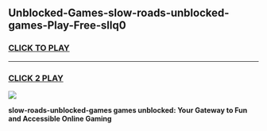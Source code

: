 
## Unblocked-Games-slow-roads-unblocked-games-Play-Free-sllq0
<h3>
<a href="https://premium76.site?title=slow-roads-unblocked-games&ref=22A">CLICK TO PLAY</a></h3>
<hr>

<h3>
<a href="https://premium76.site?title=slow-roads-unblocked-games&ref=22A">CLICK 2 PLAY</a>
  
</h3>

<a href="https://premium76.site?title=slow-roads-unblocked-games&ref=22A"><img src="https://clearcache.store/games.png"></a>


**slow-roads-unblocked-games games unblocked: Your Gateway to Fun and Accessible Online Gaming**
